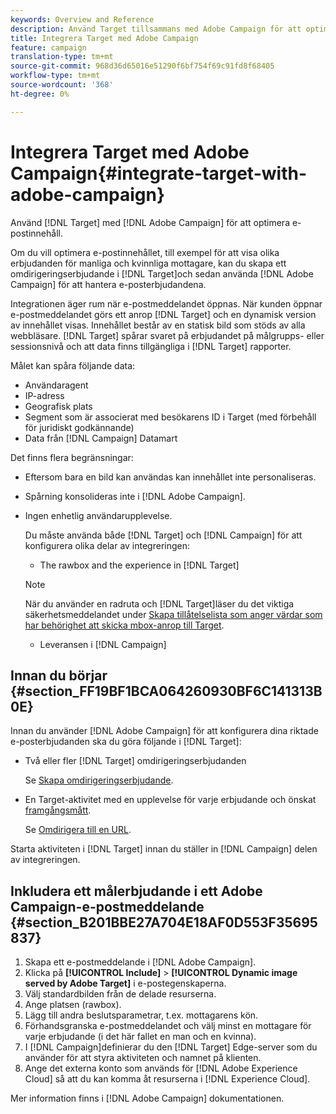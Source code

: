 ```yaml
---
keywords: Overview and Reference
description: Använd Target tillsammans med Adobe Campaign för att optimera e-postinnehåll.
title: Integrera Target med Adobe Campaign
feature: campaign
translation-type: tm+mt
source-git-commit: 968d36d65016e51290f6bf754f69c91fd8f68405
workflow-type: tm+mt
source-wordcount: '368'
ht-degree: 0%

---
```



# Integrera Target med Adobe Campaign{#integrate-target-with-adobe-campaign}

Använd [!DNL Target] med [!DNL Adobe Campaign] för att optimera e-postinnehåll.

Om du vill optimera e-postinnehållet, till exempel för att visa olika erbjudanden för manliga och kvinnliga mottagare, kan du skapa ett omdirigeringserbjudande i [!DNL Target]och sedan använda [!DNL Adobe Campaign] för att hantera e-posterbjudandena.

Integrationen äger rum när e-postmeddelandet öppnas. När kunden öppnar e-postmeddelandet görs ett anrop [!DNL Target] och en dynamisk version av innehållet visas. Innehållet består av en statisk bild som stöds av alla webbläsare. [!DNL Target] spårar svaret på erbjudandet på målgrupps- eller sessionsnivå och att data finns tillgängliga i [!DNL Target] rapporter.

Målet kan spåra följande data:

* Användaragent
* IP-adress
* Geografisk plats
* Segment som är associerat med besökarens ID i Target (med förbehåll för juridiskt godkännande)
* Data från [!DNL Campaign] Datamart

Det finns flera begränsningar:

* Eftersom bara en bild kan användas kan innehållet inte personaliseras.
* Spårning konsolideras inte i [!DNL Adobe Campaign].
* Ingen enhetlig användarupplevelse.

   Du måste använda både [!DNL Target] och [!DNL Campaign] för att konfigurera olika delar av integreringen:

   * The rawbox and the experience in [!DNL Target]
   >[!NOTE]
   >
   >När du använder en radruta och [!DNL Target]läser du det viktiga säkerhetsmeddelandet under [Skapa tillåtelselista som anger värdar som har behörighet att skicka mbox-anrop till Target](/help/administrating-target/hosts.md#allowlist).

   * Leveransen i [!DNL Campaign]



## Innan du börjar {#section_FF19BF1BCA064260930BF6C141313B0E}

Innan du använder [!DNL Adobe Campaign] för att konfigurera dina riktade e-posterbjudanden ska du göra följande i [!DNL Target]:

* Två eller fler [!DNL Target] omdirigeringserbjudanden

   Se [Skapa omdirigeringserbjudande](/help/c-experiences/c-manage-content/offer-redirect.md).
* En Target-aktivitet med en upplevelse för varje erbjudande och önskat [framgångsmått](/help/c-activities/r-success-metrics/success-metrics.md).

   Se [Omdirigera till en URL](/help/c-experiences/c-visual-experience-composer/redirect-offer.md).

Starta aktiviteten i [!DNL Target] innan du ställer in [!DNL Campaign] delen av integreringen.

## Inkludera ett målerbjudande i ett Adobe Campaign-e-postmeddelande {#section_B201BBE27A704E18AF0D553F35695837}

1. Skapa ett e-postmeddelande i [!DNL Adobe Campaign].
1. Klicka på **[!UICONTROL Include]** > **[!UICONTROL Dynamic image served by Adobe Target]** i e-postegenskaperna.
1. Välj standardbilden från de delade resurserna.
1. Ange platsen (rawbox).
1. Lägg till andra beslutsparametrar, t.ex. mottagarens kön.
1. Förhandsgranska e-postmeddelandet och välj minst en mottagare för varje erbjudande (i det här fallet en man och en kvinna).
1. I [!DNL Campaign]definierar du den [!DNL Target] Edge-server som du använder för att styra aktiviteten och namnet på klienten.
1. Ange det externa konto som används för [!DNL Adobe Experience Cloud] så att du kan komma åt resurserna i [!DNL Experience Cloud].

Mer information finns i [!DNL Adobe Campaign] dokumentationen.
